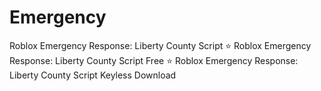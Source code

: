 # Emergency
Roblox Emergency Response: Liberty County Script ⭐️ Roblox Emergency Response: Liberty County Script Free ⭐️ Roblox Emergency Response: Liberty County Script Keyless Download

